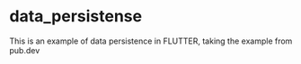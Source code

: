 # data_persistense
 This is an example of data persistence in FLUTTER, taking the example from pub.dev
